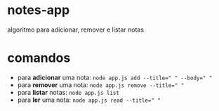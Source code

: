 # notes-app
algoritmo para adicionar, remover e listar notas 
# comandos
- para **adicionar** uma nota: ```node app.js add --title=" " --body=" "``` <br />
- para **remover** uma nota: ```node app.js remove --title=" "``` <br />
- para **listar** notas: ```node app.js list``` <br />
- para **ler** uma nota: ```node app.js read --title=" "```
